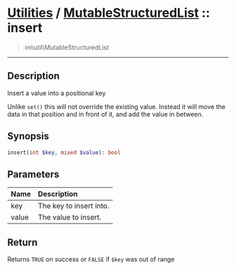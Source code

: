 # [Utilities](util.md) / [MutableStructuredList](util-MutableStructuredList.md) :: insert
 > im\util\MutableStructuredList
____

## Description
Insert a value into a positional key

Unlike `set()` this will not override the existing
value. Instead it will move the data in that position and in front of it,
and add the value in between.

## Synopsis
```php
insert(int $key, mixed $value): bool
```

## Parameters
| Name | Description |
| :--- | :---------- |
| key | The key to insert into. |
| value | The value to insert. |

## Return
Returns `TRUE` on success or `FALSE` if `$key` was out of range
